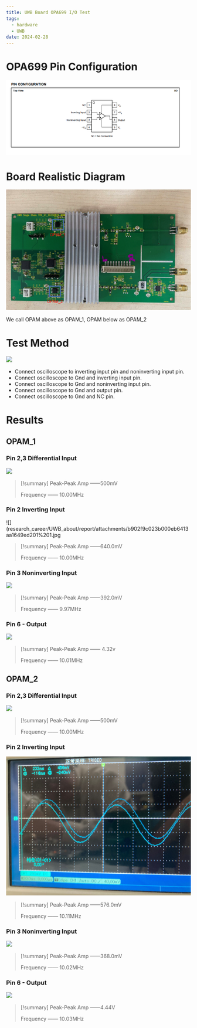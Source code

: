 ```yaml
---
title: UWB Board OPA699 I/O Test
tags:
  - hardware
  - UWB
date: 2024-02-28
---
```

# OPA699 Pin Configuration

![](research_career/UWB_about/report/attachments/Pasted%20image%2020240124144133.png)

# Board Realistic Diagram

![](research_career/UWB_about/report/attachments/Pasted%20image%2020240124144847.png)


We call OPAM above as OPAM_1, OPAM below as OPAM_2


# Test Method

![](research_career/UWB_about/report/attachments/c081ff3279755e8e6c176e4255d97c7.jpg)

* Connect oscilloscope to inverting input pin and noninverting input pin.
* Connect oscilloscope to Gnd and inverting input pin.
* Connect oscilloscope to Gnd and noninverting input pin.
* Connect oscilloscope to Gnd and output pin.
* Connect oscilloscope to Gnd and NC pin.


# Results

## OPAM_1

### Pin 2,3 Differential Input

![](research_career/UWB_about/report/attachments/433a119c3e1f83e7ea7157832975943.jpg)

> [!summary] 
>  Peak-Peak Amp ——500mV
>  
>  Frequency —— 10.00MHz


### Pin 2 Inverting Input

![](research_career/UWB_about/report/attachments/b902f9c023b000eb6413aa1649ed201%201.jpg

> [!summary] 
>  Peak-Peak Amp ——640.0mV
>  
>  Frequency —— 10.00MHz


### Pin 3 Noninverting Input

![](research_career/UWB_about/report/attachments/ad2ea92696689e9e923adc3dd45d696%201.jpg)

> [!summary] 
>  Peak-Peak Amp ——392.0mV
>  
>  Frequency —— 9.97MHz

### Pin 6 - Output

![](research_career/UWB_about/report/attachments/5719cb6122c3ba1bef2738606b8214d.jpg)

> [!summary] 
>  Peak-Peak Amp —— 4.32v
>  
>  Frequency —— 10.01MHz


## OPAM_2

### Pin 2,3 Differential Input

![](research_career/UWB_about/report/attachments/433a119c3e1f83e7ea7157832975943%201.jpg)

> [!summary] 
>  Peak-Peak Amp ——500mV
>  
>  Frequency —— 10.00MHz


### Pin 2 Inverting Input

![](research_career/UWB_about/report/attachments/02156794ddb5d9dbb7ca91e3965f6db.jpg)

> [!summary] 
>  Peak-Peak Amp ——576.0mV
>  
>  Frequency —— 10.11MHz


### Pin 3 Noninverting Input

![](research_career/UWB_about/report/attachments/0f51b9ad16d2735614bff788e55dda5.jpg)

> [!summary] 
>  Peak-Peak Amp ——368.0mV
>  
>  Frequency —— 10.02MHz


### Pin 6 - Output

![](research_career/UWB_about/report/attachments/3a3cabdf08d107b7fe5086c7379525b.jpg)

> [!summary] 
>  Peak-Peak Amp ——4.44V
>  
>  Frequency —— 10.03MHz




